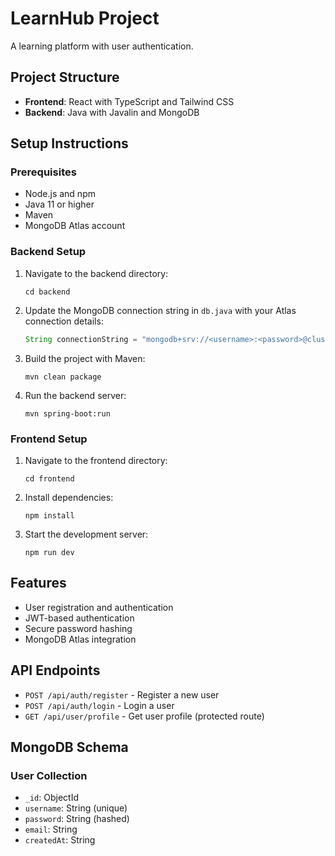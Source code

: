 # LearnHub Project

A learning platform with user authentication.

## Project Structure

- **Frontend**: React with TypeScript and Tailwind CSS
- **Backend**: Java with Javalin and MongoDB

## Setup Instructions

### Prerequisites
- Node.js and npm
- Java 11 or higher
- Maven
- MongoDB Atlas account

### Backend Setup

1. Navigate to the backend directory:
   ```
   cd backend
   ```

2. Update the MongoDB connection string in `db.java` with your Atlas connection details:
   ```java
   String connectionString = "mongodb+srv://<username>:<password>@cluster0.mongodb.net/learnhub";
   ```

3. Build the project with Maven:
   ```
   mvn clean package
   ```

4. Run the backend server:
   ```
   mvn spring-boot:run
   ```

### Frontend Setup

1. Navigate to the frontend directory:
   ```
   cd frontend
   ```

2. Install dependencies:
   ```
   npm install
   ```

3. Start the development server:
   ```
   npm run dev
   ```

## Features

- User registration and authentication
- JWT-based authentication
- Secure password hashing
- MongoDB Atlas integration

## API Endpoints

- `POST /api/auth/register` - Register a new user
- `POST /api/auth/login` - Login a user
- `GET /api/user/profile` - Get user profile (protected route)

## MongoDB Schema

### User Collection
- `_id`: ObjectId
- `username`: String (unique)
- `password`: String (hashed)
- `email`: String
- `createdAt`: String 
